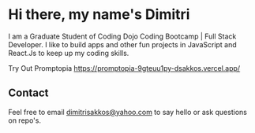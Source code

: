 # Hi there, my name's Dimitri

I am a Graduate Student of Coding Dojo Coding Bootcamp | Full Stack Developer. I like to build apps and other fun projects in JavaScript and React.Js to keep up my coding skills. 

Try Out Promptopia https://promptopia-9gteuu1py-dsakkos.vercel.app/

## Contact

Feel free to email dimitrisakkos@yahoo.com to say hello or ask questions on repo's.
